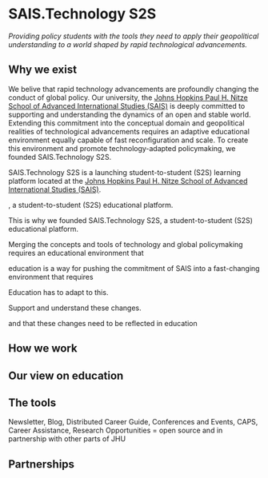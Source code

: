 # SAIS.Technology S2S

*Providing policy students with the tools they need to apply their geopolitical understanding to a world shaped by rapid technological advancements.*

## Why we exist

We belive that rapid technology advancements are profoundly changing the conduct of global policy. Our university, the [Johns Hopkins Paul H. Nitze School of Advanced International Studies (SAIS)](https://www.sais-jhu.edu/) is deeply committed to supporting and understanding the dynamics of an open and stable world. Extending this commitment into the conceptual domain and geopolitical realities of technological advancements requires an adaptive educational environment equally capable of fast reconfiguration and scale. To create this environment and promote technology-adapted policymaking, we founded SAIS.Technology S2S. 

SAIS.Technology S2S is a launching student-to-student (S2S) learning platform located at the [Johns Hopkins Paul H. Nitze School of Advanced International Studies (SAIS)](https://www.sais-jhu.edu/). 

, a student-to-student (S2S) educational platform. 


This is why we founded SAIS.Technology S2S, a student-to-student (S2S) educational platform. 


Merging the concepts and tools of technology and global policymaking requires an educational environment that 


education is a way for pushing the commitment of SAIS into a fast-changing environment that requires 


Education has to adapt to this. 

Support and understand these changes.

and that these changes need to be reflected in education 

## How we work

## Our view on education

## The tools

Newsletter, Blog, Distributed Career Guide, Conferences and Events, CAPS, Career Assistance, Research Opportunities = open source and in partnership with other parts of JHU

## Partnerships






